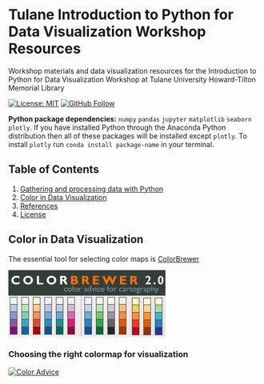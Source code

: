 # Tulane Introduction to Python for Data Visualization Workshop Resources
Workshop materials and data visualization resources for the Introduction to Python for Data Visualization Workshop at Tulane University Howard-Tilton Memorial Library

[![License: MIT](https://img.shields.io/github/license/pete-lawson/tulane-python-data-visualization-workshop)](https://opensource.org/licenses/MIT)
[![GitHub Follow](https://img.shields.io/github/followers/pete-lawson)](https://github.com/pete-lawson)

**Python package dependencies:** `numpy` `pandas` `jupyter` `matplotlib` `seaborn` `plotly`. If you have installed Python through the Anaconda Python distribution then all of these packages will be installed except `plotly`. To install `plotly` run `conda install package-name` in your terminal. 

## Table of Contents

1. [Gathering and processing data with Python](#data)
2. [Color in Data Visualization](#color)
3. [References](#references)
4. [License](#license)


<a name="color"/>

## Color in Data Visualization

The essential tool for selecting color maps is [ColorBrewer](http://www.colorbrewer2.org)

[![Color Brewer](ColorBrewer.png)](http://www.colorbrewer2.org)

### Choosing the right colormap for visualization
[![Color Advice](https://www.kennethmoreland.com/color-advice/smooth-cool-warm/smooth-cool-warm-3d.png)](https://www.kennethmoreland.com/color-advice/)
